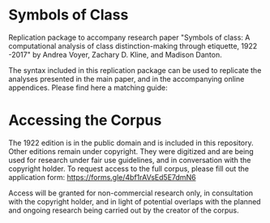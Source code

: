 # Symbols of Class
Replication package to accompany research paper "Symbols of class: A computational analysis of class distinction-making through etiquette, 1922 -2017" by Andrea Voyer, Zachary D. Kline, and Madison Danton.

The syntax included in this replication package can be used to replicate the analyses presented in the main paper, and in the accompanying online appendices. Please find here a matching guide:

# Accessing the Corpus

The 1922 edition is in the public domain and is included in this repository. Other editions remain under copyright. They were digitized and are being used for research under fair use guidelines, and in conversation with the copyright holder. To request access to the full corpus, please fill out the application form: https://forms.gle/4bf1rAVsEd5E7dmN6 

Access will be granted for non-commercial research only, in consultation with the copyright holder, and in light of potential overlaps with the planned and ongoing research being carried out by the creator of the corpus.
